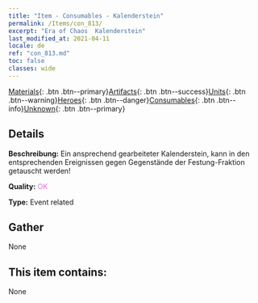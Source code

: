 ```yaml
---
title: "Item - Consumables - Kalenderstein"
permalink: /Items/con_813/
excerpt: "Era of Chaos  Kalenderstein"
last_modified_at: 2021-04-11
locale: de
ref: "con_813.md"
toc: false
classes: wide
---
```

 [Materials](/de/Items/){: .btn .btn--primary}[Artifacts](/de/Items/Artifacts/){: .btn .btn--success}[Units](/de/Items/Units/){: .btn .btn--warning}[Heroes](/de/Items/Heroes/){: .btn .btn--danger}[Consumables](/de/Items/Consumables/){: .btn .btn--info}[Unknown](/de/Items/Unknown/){: .btn .btn--primary}

## Details
 **Beschreibung:** Ein ansprechend gearbeiteter Kalenderstein, kann in den entsprechenden Ereignissen gegen Gegenstände der Festung-Fraktion getauscht werden!

 **Quality:** <span style="color: #DA70D6">OK</span>

 **Type:** Event related

## Gather

  None

## This item contains:

  None


